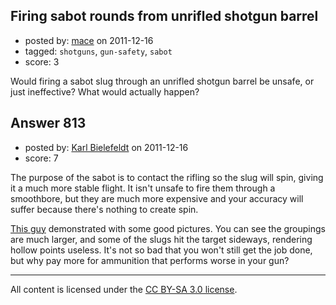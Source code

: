 ## Firing sabot rounds from unrifled shotgun barrel

- posted by: [mace](https://stackexchange.com/users/-1/163-mace) on 2011-12-16
- tagged: `shotguns`, `gun-safety`, `sabot`
- score: 3

Would firing a sabot slug through an unrifled shotgun barrel be unsafe, or just ineffective? What would actually happen?


## Answer 813

- posted by: [Karl Bielefeldt](https://stackexchange.com/users/-1/288-karl-bielefeldt) on 2011-12-16
- score: 7

The purpose of the sabot is to contact the rifling so the slug will spin, giving it a much more stable flight.  It isn't unsafe to fire them through a smoothbore, but they are much more expensive and your accuracy will suffer because there's nothing to create spin.  

[This guy](http://www.theboxotruth.com/docs/bot46.htm) demonstrated with some good pictures.  You can see the groupings are much larger, and some of the slugs hit the target sideways, rendering hollow points useless.  It's not so bad that you won't still get the job done, but why pay more for ammunition that performs worse in your gun?



---

All content is licensed under the [CC BY-SA 3.0 license](https://creativecommons.org/licenses/by-sa/3.0/).

